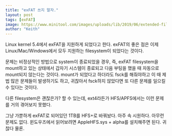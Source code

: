```yaml
---
title: "exFAT 쓰지 말자."
layout: post
tags: [exFAT]
image: https://www.minitool.com/images/uploads/lib/2019/06/extended-file-allocation-table/extended-file-allocation-table-1.png
author: "Keith"
---
```


Linux kernel 5.4에서 exFAT을 지원하게 되었다고 한다. exFAT의 좋은 점은 이제 Linux/Mac/Windows에서 모두 지원하는 filesystem이 되었다는 것이다.

문제는 비정상적인 방법으로 system이 종료되었을 경우, 즉, exFAT filesystem을 mount하고 있는 상태에서 갑자기 시스템이 종료되고 다음 부팅을 했을 때 자동으로 mount되지 않는다는 것이다. mount가 되었다고 하더라도 fsck를 해줘야하고 이 때 제법 많은 문제들이 발생하기도 하고, 귀찮아서 fsck하지 않았다면 또 다른 문제를 일으킬 수 있다는 것이다.

다른 filesystem은 괜찮은가? 할 수 있는데, ext4라든가 HFS/APFS에서는 이런 문제를 거의 겪어보지 못했다.

그냥 가뿐하게 exFAT로 되어있던 1TB를 HFS+로 바꿔놨다. 아주 속 시원하다. 아무런 문제도 없다. 윈도우즈에서 읽어보려면 AppleHFS.sys + alpha를 설치해주면 된다. 귀찮다 물론.
